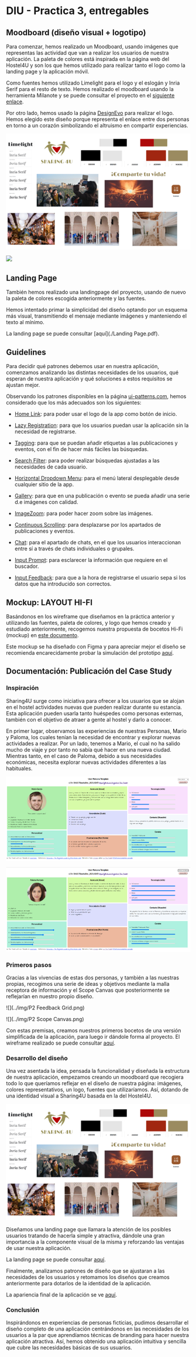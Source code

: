 # DIU - Practica 3, entregables

## Moodboard (diseño visual + logotipo)   

Para comenzar, hemos realizado un Moodboard, usando imágenes que representas las actividad que van a realizar los usuarios de nuestra aplicación. La paleta de colores está inspirada en la página web del Hostel4U y son los que hemos utilizado para realizar tanto el logo como la landing page y la aplicación móvil.

Como fuentes hemos utilizado Limelight para el logo y el eslogán y Inria Serif para el resto de texto. Hemos realizado el moodboard usando la herramienta Milanote y se puede consultar el proyecto en el [siguiente enlace](https://app.milanote.com/1NMCdN1LzYu3ak?p=cQbuBJFJKk6). 

Por otro lado, hemos usado la página [DesignEvo](https://www.designevo.com/) para realizar el logo. Hemos elegido este diseño porque representa el enlace entre dos personas en torno a un corazón simbolizando el altruismo en compartir experiencias.

![](../img/Moodboard.png)

![](../img/iconos_moodboard.png)

## Landing Page

También hemos realizado una landingpage del proyecto, usando de nuevo la paleta de colores escogida anteriormente y las fuentes.

Hemos intentado primar la simplicidad del diseño optando por un esquema más visual, transmitiendo el mensaje mediante imágenes y manteniendo el texto al mínimo.

La landing page se puede consultar [aquí](./Landing Page.pdf).

## Guidelines

Para decidir qué patrones debemos usar en nuestra aplicación, comenzamos analizando las distintas necesidades de los usuarios, qué esperan de nuestra aplicación y qué soluciones a estos requisitos se ajustan mejor.

Observando los patrones disponibles en la página [ui-patterns.com](http://ui-patterns.com/patterns), hemos considerado que los más adecuados son los siguientes:

- [Home Link](https://ui-patterns.com/patterns/HomeLink): para poder usar el logo de la app como botón de inicio.

- [Lazy Registration](https://ui-patterns.com/patterns/LazyRegistration): para que los usuarios puedan usar la aplicación sin la necesidad de registrarse.
- [Tagging](https://ui-patterns.com/patterns/Tag): para que se puedan añadir etiquetas a las publicaciones y eventos, con el fin de hacer más fáciles las búsquedas.
- [Search Filter](https://ui-patterns.com/patterns/LiveFilter): para poder realizar búsquedas ajustadas a las necesidades de cada usuario.
- [Horizontal Dropdown Menu](https://ui-patterns.com/patterns/HorizontalDropdownMenu): para el menú lateral desplegable desde cualquier sitio de la app.
- [Gallery](https://ui-patterns.com/patterns/Gallery): para que en una publicación o evento se pueda añadir una serie d.e imágenes con calidad.
- [ImageZoom](https://ui-patterns.com/patterns/ImageZoom): para poder hacer zoom sobre las imágenes.
- [Continuous Scrolling](https://ui-patterns.com/patterns/ContinuousScrolling): para desplazarse por los apartados de publicaciones y eventos.
- [Chat](https://ui-patterns.com/patterns/direct-messaging): para el apartado de chats, en el que los usuarios interaccionan entre sí a través de chats individuales o grupales.
- [Input Prompt](https://ui-patterns.com/patterns/InputPrompt): para esclarecer la información que requiere en el buscador.
- [Input Feedback](https://ui-patterns.com/patterns/InputFeedback): para que a la hora de registrarse el usuario sepa si los datos que ha introducido son correctos.

## Mockup: LAYOUT HI-FI

Basándonos en los wireframe que diseñamos en la práctica anterior y utilizando las fuentes, paleta de colores, y logo que hemos creado y estudiado anteriormente, recogemos nuestra propuesta de bocetos Hi-Fi (mockup) en [este documento](https://github.com/Mapachana/DIU21/blob/master/P3/mockup.pdf).

Este mockup se ha diseñado con Figma y para apreciar mejor el diseño se recomienda encarecidamente probar la simulación del prototipo [aquí](https://www.figma.com/proto/GZ9DgNMsXS9uuvSnfnhlr1/Sharing-4U?node-id=2%3A7&viewport=1891%2C674%2C0.41&scaling=scale-down&page-id=0%3A1&starting-point-node-id=2%3A7).


## Documentación: Publicación del Case Study

### Inspiración

Sharing4U surge como iniciativa para ofrecer a los usuarios que se alojan en el hostel actividades nuevas que pueden realizar durante su estancia. Esta aplicación pueden usarla tanto huéspedes como personas externas, también con el objetivo de atraer a gente al hostel y darlo a conocer.

En primer lugar, observamos las experiencias de nuestras Personas, Mario y Paloma, los cuales tenían la necesidad de encontrar y explorar nuevas actividades a realizar. Por un lado, tenemos a Mario, el cual no ha salido mucho de viaje y por tanto no sabía qué hacer en una nueva ciudad. Mientras tanto, en el caso de Paloma, debido a sus necesidades económicas, necesita explorar nuevas actividades diferentes a las habituales.

![](../img/PersonaMario.png)

![](../img/PersonaPaloma.png)

### Primeros pasos

Gracias a las vivencias de estas dos personas, y también a las nuestras propias, recogimos una serie de ideas y objetivos mediante la malla receptora de información y el Scope Canvas que posteriormente se reflejarían en nuestro propio diseño. 

![](../img/P2 Feedback Grid.png)

![](../img/P2 Scope Canvas.png)

Con estas premisas, creamos nuestros primeros bocetos de una versión simplificada de la aplicación, para luego ir dándole forma al proyecto. El wireframe realizado se puede consultar [aquí](../P2/Wireframe.pdf).

### Desarrollo del diseño 

Una vez asentada la idea, pensada la funcionalidad y diseñada la estructura de nuestra aplicación, empezamos creando un moodboard que recogiera todo lo que queríamos reflejar en el diseño de nuestra página: imágenes, colores representativos, un logo, fuentes que utilizaríamos. Así, dotando de una identidad visual a Sharing4U basada en la del Hostel4U.

![](../img/Moodboard.png)

Diseñamos una landing page que llamara la atención de los posibles usuarios tratando de hacerla simple y atractiva, dándole una gran importancia a la componente visual de la misma y reforzando las ventajas de usar nuestra aplicación.

La landing page se puede consultar [aquí]().

Finalmente, analizamos patrones de diseño que se ajustaran a las necesidades de los usuarios y retomamos los diseños que creamos anteriormente para dotarlos de la identidad de la aplicación.

La apariencia final de la aplicación se ve [aquí]().

### Conclusión

Inspirándonos en experiencias de personas ficticias, pudimos desarrollar el diseño completo de una aplicación centrándonos en las necesidades de los usuarios a la par que aprendíamos técnicas de branding para hacer nuestra aplicación atractiva. Así, hemos obtenido una aplicación intuitiva y sencilla que cubre las necesidades básicas de sus usuarios.